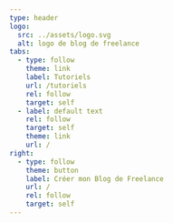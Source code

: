 ```yaml
---
type: header
logo:
  src: ../assets/logo.svg
  alt: logo de blog de freelance
tabs:
  - type: follow
    theme: link
    label: Tutoriels
    url: /tutoriels
    rel: follow
    target: self
  - label: default text
    rel: follow
    target: self
    theme: link
    url: /
right:
  - type: follow
    theme: button
    label: Créer mon Blog de Freelance
    url: /
    rel: follow
    target: self
---
```

